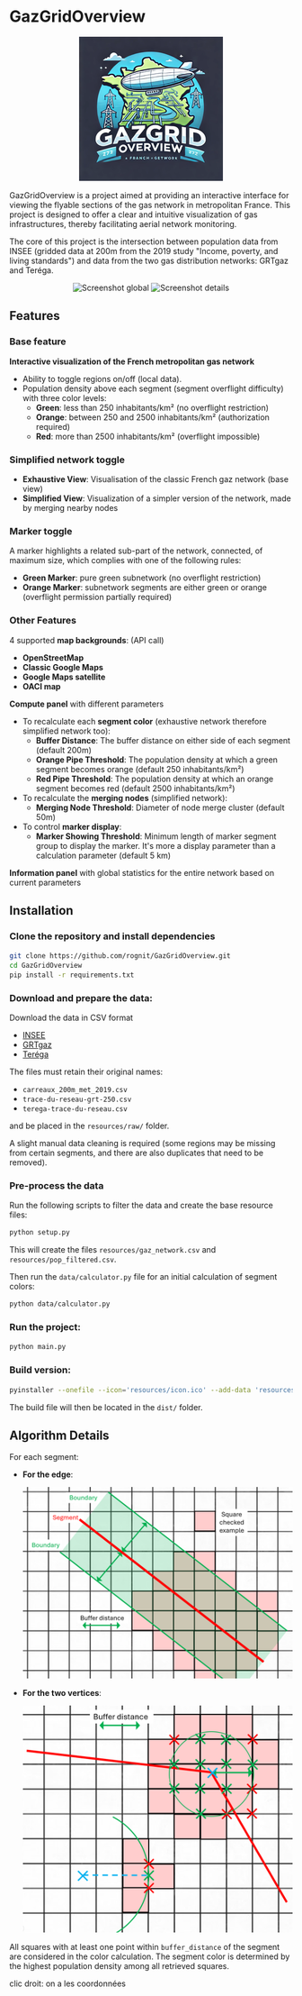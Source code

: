 # GazGridOverview
<div style="text-align: center;">
    <img src="doc/resized_icons/icon4.png" alt="Logo" />
</div>

GazGridOverview is a project aimed at providing an interactive interface for viewing the flyable sections of the gas network in metropolitan France. This project is designed to offer a clear and intuitive visualization of gas infrastructures, thereby facilitating aerial network monitoring.

The core of this project is the intersection between population data from INSEE (gridded data at 200m from the 2019 study "Income, poverty, and living standards") and data from the two gas distribution networks: GRTgaz and Teréga.

<div style="text-align: center;">
    <img src="doc/images/Screenshot global.png" alt="Screenshot global" />
    <img src="doc/images/Screenshot details.png" alt="Screenshot details" />
</div>


## Features

### Base feature

**Interactive visualization of the French metropolitan gas network**
- Ability to toggle regions on/off (local data).
- Population density above each segment (segment overflight difficulty) with three color levels:
  - **Green**: less than 250 inhabitants/km² (no overflight restriction)
  - **Orange**: between 250 and 2500 inhabitants/km² (authorization required)
  - **Red**: more than 2500 inhabitants/km² (overflight impossible)


### Simplified network toggle

- **Exhaustive View**: Visualisation of the classic French gaz network (base view)
- **Simplified View**: Visualization of a simpler version of the network, made by merging nearby nodes


### Marker toggle

A marker highlights a related sub-part of the network, connected, of maximum size, which complies with one of the following rules:

- **Green Marker**: pure green subnetwork (no overflight restriction)
- **Orange Marker**: subnetwork segments are either green or orange (overflight permission partially required)


### Other Features

4 supported **map backgrounds**: (API call)
- **OpenStreetMap**
- **Classic Google Maps**
- **Google Maps satellite**
- **OACI map**

**Compute panel** with different parameters 
- To recalculate each **segment color** (exhaustive network therefore simplified network too):
    - **Buffer Distance**: The buffer distance on either side of each segment (default 200m)
    - **Orange Pipe Threshold**: The population density at which a green segment becomes orange (default 250 inhabitants/km²)
    - **Red Pipe Threshold**: The population density at which an orange segment becomes red (default 2500 inhabitants/km²)
- To recalculate the **merging nodes** (simplified network):
    - **Merging Node Threshold**: Diameter of node merge cluster (default 50m)
- To control **marker display**:
    - **Marker Showing Threshold**: Minimum length of marker segment group to display the marker. It's more a display parameter than a calculation parameter (default 5 km)

**Information panel** with global statistics for the entire network based on current parameters


## Installation

### Clone the repository and install dependencies

```bash
git clone https://github.com/rognit/GazGridOverview.git
cd GazGridOverview
pip install -r requirements.txt
```

### Download and prepare the data:
Download the data in CSV format

- [INSEE](https://www.insee.fr/fr/statistiques/7655475?sommaire=7655515)
- [GRTgaz](https://www.data.gouv.fr/fr/datasets/trace-simplifie-du-reseau-grtgaz-precis-a-environ-250-m/)
- [Teréga](https://www.data.gouv.fr/fr/datasets/trace-simplifie-du-reseau-terega-precis-a-environ-250-m/)

The files must retain their original names:
- `carreaux_200m_met_2019.csv`
- `trace-du-reseau-grt-250.csv`
- `terega-trace-du-reseau.csv`

and be placed in the `resources/raw/` folder.

A slight manual data cleaning is required (some regions may be missing from certain segments, and there are also duplicates that need to be removed).

### Pre-process the data
Run the following scripts to filter the data and create the base resource files:

```bash
python setup.py
```

This will create the files `resources/gaz_network.csv` and `resources/pop_filtered.csv`.

Then run the `data/calculator.py` file for an initial calculation of segment colors:

```bash
python data/calculator.py
```

### Run the project:

```bash
python main.py
```

### Build version:

```bash
pyinstaller --onefile --icon='resources/icon.ico' --add-data 'resources/icon.ico:resources' --add-data 'resources/base_gaz_network.csv:resources' --add-data 'resources/base_population.csv:resources' --add-data 'resources/simplified_computed_gaz_network.csv:resources' --add-data 'resources/exhaustive_computed_gaz_network.csv:resources' --add-data 'resources/information.csv:resources' --add-data 'resources/green_markers.csv:resources' --add-data 'resources/orange_markers.csv:resources' --name GazGridOverview main.py
```

The build file will then be located in the `dist/` folder.

## Algorithm Details

For each segment:
- **For the edge**:

  <div style="text-align: center;">
    <img src="doc/images/edge.png" alt="edge" />
  </div>

- **For the two vertices**:

  <div style="text-align: center;">
    <img src="doc/images/vertex.png" alt="vertex" />
  </div>

All squares with at least one point within `buffer_distance` of the segment are considered in the color calculation. The segment color is determined by the highest population density among all retrieved squares.



clic droit: on a les coordonnées